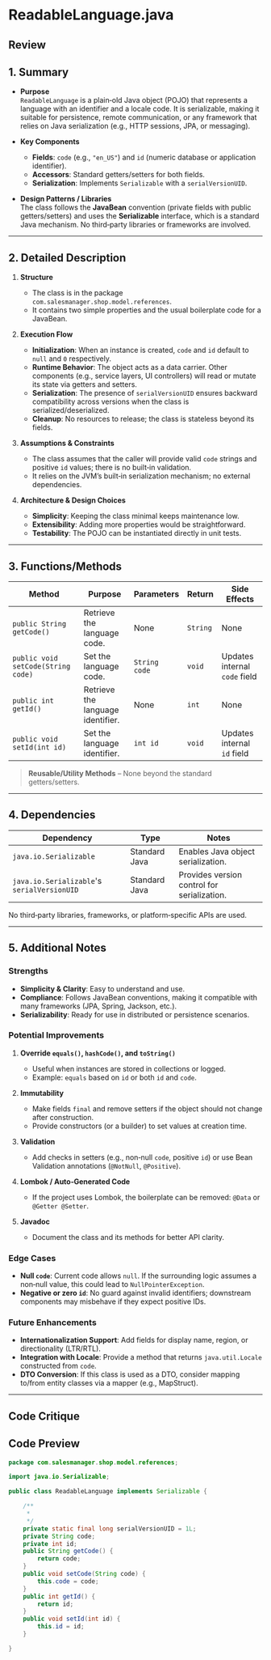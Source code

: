 # ReadableLanguage.java

## Review

## 1. Summary

- **Purpose**  
  `ReadableLanguage` is a plain‑old Java object (POJO) that represents a language with an identifier and a locale code. It is serializable, making it suitable for persistence, remote communication, or any framework that relies on Java serialization (e.g., HTTP sessions, JPA, or messaging).

- **Key Components**  
  - **Fields**: `code` (e.g., `"en_US"`) and `id` (numeric database or application identifier).  
  - **Accessors**: Standard getters/setters for both fields.  
  - **Serialization**: Implements `Serializable` with a `serialVersionUID`.

- **Design Patterns / Libraries**  
  The class follows the **JavaBean** convention (private fields with public getters/setters) and uses the **Serializable** interface, which is a standard Java mechanism. No third‑party libraries or frameworks are involved.

---

## 2. Detailed Description

1. **Structure**  
   - The class is in the package `com.salesmanager.shop.model.references`.  
   - It contains two simple properties and the usual boilerplate code for a JavaBean.

2. **Execution Flow**  
   - **Initialization**: When an instance is created, `code` and `id` default to `null` and `0` respectively.  
   - **Runtime Behavior**: The object acts as a data carrier. Other components (e.g., service layers, UI controllers) will read or mutate its state via getters and setters.  
   - **Serialization**: The presence of `serialVersionUID` ensures backward compatibility across versions when the class is serialized/deserialized.  
   - **Cleanup**: No resources to release; the class is stateless beyond its fields.

3. **Assumptions & Constraints**  
   - The class assumes that the caller will provide valid `code` strings and positive `id` values; there is no built‑in validation.  
   - It relies on the JVM’s built‑in serialization mechanism; no external dependencies.

4. **Architecture & Design Choices**  
   - **Simplicity**: Keeping the class minimal keeps maintenance low.  
   - **Extensibility**: Adding more properties would be straightforward.  
   - **Testability**: The POJO can be instantiated directly in unit tests.

---

## 3. Functions/Methods

| Method | Purpose | Parameters | Return | Side Effects |
|--------|---------|------------|--------|--------------|
| `public String getCode()` | Retrieve the language code. | None | `String` | None |
| `public void setCode(String code)` | Set the language code. | `String code` | `void` | Updates internal `code` field |
| `public int getId()` | Retrieve the language identifier. | None | `int` | None |
| `public void setId(int id)` | Set the language identifier. | `int id` | `void` | Updates internal `id` field |

> **Reusable/Utility Methods** – None beyond the standard getters/setters.

---

## 4. Dependencies

| Dependency | Type | Notes |
|------------|------|-------|
| `java.io.Serializable` | Standard Java | Enables Java object serialization. |
| `java.io.Serializable`'s `serialVersionUID` | Standard Java | Provides version control for serialization. |

No third‑party libraries, frameworks, or platform‑specific APIs are used.

---

## 5. Additional Notes

### Strengths
- **Simplicity & Clarity**: Easy to understand and use.
- **Compliance**: Follows JavaBean conventions, making it compatible with many frameworks (JPA, Spring, Jackson, etc.).
- **Serializability**: Ready for use in distributed or persistence scenarios.

### Potential Improvements
1. **Override `equals()`, `hashCode()`, and `toString()`**  
   - Useful when instances are stored in collections or logged.  
   - Example: `equals` based on `id` or both `id` and `code`.

2. **Immutability**  
   - Make fields `final` and remove setters if the object should not change after construction.  
   - Provide constructors (or a builder) to set values at creation time.

3. **Validation**  
   - Add checks in setters (e.g., non‑null `code`, positive `id`) or use Bean Validation annotations (`@NotNull`, `@Positive`).

4. **Lombok / Auto‑Generated Code**  
   - If the project uses Lombok, the boilerplate can be removed: `@Data` or `@Getter @Setter`.

5. **Javadoc**  
   - Document the class and its methods for better API clarity.

### Edge Cases
- **Null `code`**: Current code allows `null`. If the surrounding logic assumes a non‑null value, this could lead to `NullPointerException`.
- **Negative or zero `id`**: No guard against invalid identifiers; downstream components may misbehave if they expect positive IDs.

### Future Enhancements
- **Internationalization Support**: Add fields for display name, region, or directionality (LTR/RTL).  
- **Integration with Locale**: Provide a method that returns `java.util.Locale` constructed from `code`.  
- **DTO Conversion**: If this class is used as a DTO, consider mapping to/from entity classes via a mapper (e.g., MapStruct).

---

## Code Critique



## Code Preview

```java
package com.salesmanager.shop.model.references;

import java.io.Serializable;

public class ReadableLanguage implements Serializable {

	/**
	 * 
	 */
	private static final long serialVersionUID = 1L;
	private String code;
	private int id;
	public String getCode() {
		return code;
	}
	public void setCode(String code) {
		this.code = code;
	}
	public int getId() {
		return id;
	}
	public void setId(int id) {
		this.id = id;
	}

}



```

